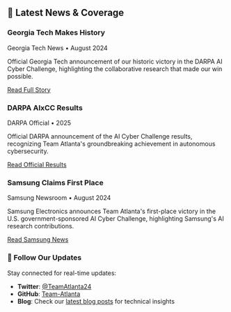 ## 📰 Latest News & Coverage

<div class="grid grid-cols-1 md:grid-cols-2 gap-6 mb-12">

<div class="glass-card p-6 group border border-gray-200/20 dark:border-gray-700/30 flex flex-col h-full">
  <div class="flex items-center mb-4">
    <i class="fa-solid fa-trophy text-2xl text-amber-500 mr-3"></i>
    <h3 class="text-lg font-bold text-gray-900 dark:text-white">Georgia Tech Makes History</h3>
  </div>
  <p class="text-gray-600 dark:text-gray-300 mb-2 text-sm">Georgia Tech News • August 2024</p>
  <p class="text-gray-600 dark:text-gray-300 mb-4 flex-grow">Official Georgia Tech announcement of our historic victory in the DARPA AI Cyber Challenge, highlighting the collaborative research that made our win possible.</p>
  <div class="mt-auto">
    <a href="https://www.cc.gatech.edu/news/georgia-tech-makes-history-wins-darpa-challenge" target="_blank" rel="noopener" class="btn btn-outline-primary btn-sm hover:bg-gradient-modern hover:text-white hover:border-transparent transition-all duration-300 inline-flex items-center">
      Read Full Story
      <i class="fa fa-external-link ml-2 text-xs"></i>
    </a>
  </div>
</div>

<div class="glass-card p-6 group border border-gray-200/20 dark:border-gray-700/30 flex flex-col h-full">
  <div class="flex items-center mb-4">
    <i class="fa-solid fa-shield-halved text-2xl text-blue-600 mr-3"></i>
    <h3 class="text-lg font-bold text-gray-900 dark:text-white">DARPA AIxCC Results</h3>
  </div>
  <p class="text-gray-600 dark:text-gray-300 mb-2 text-sm">DARPA Official • 2025</p>
  <p class="text-gray-600 dark:text-gray-300 mb-4 flex-grow">Official DARPA announcement of the AI Cyber Challenge results, recognizing Team Atlanta's groundbreaking achievement in autonomous cybersecurity.</p>
  <div class="mt-auto">
    <a href="https://www.darpa.mil/news/2025/aixcc-results" target="_blank" rel="noopener" class="btn btn-outline-primary btn-sm hover:bg-gradient-modern hover:text-white hover:border-transparent transition-all duration-300 inline-flex items-center">
      Read Official Results
      <i class="fa fa-external-link ml-2 text-xs"></i>
    </a>
  </div>
</div>

<div class="glass-card p-6 group border border-gray-200/20 dark:border-gray-700/30 flex flex-col h-full">
  <div class="flex items-center mb-4">
    <i class="fa-solid fa-microchip text-2xl text-purple-600 mr-3"></i>
    <h3 class="text-lg font-bold text-gray-900 dark:text-white">Samsung Claims First Place</h3>
  </div>
  <p class="text-gray-600 dark:text-gray-300 mb-2 text-sm">Samsung Newsroom • August 2024</p>
  <p class="text-gray-600 dark:text-gray-300 mb-4 flex-grow">Samsung Electronics announces Team Atlanta's first-place victory in the U.S. government-sponsored AI Cyber Challenge, highlighting Samsung's AI research contributions.</p>
  <div class="mt-auto">
    <a href="https://news.samsung.com/global/samsung-electronics-claims-first-place-in-u-s-government-sponsored-ai-cyber-challenge" target="_blank" rel="noopener" class="btn btn-outline-primary btn-sm hover:bg-gradient-modern hover:text-white hover:border-transparent transition-all duration-300 inline-flex items-center">
      Read Samsung News
      <i class="fa fa-external-link ml-2 text-xs"></i>
    </a>
  </div>
</div>

</div>

### 📱 Follow Our Updates

Stay connected for real-time updates:
- **Twitter**: [@TeamAtlanta24](https://x.com/TeamAtlanta24)
- **GitHub**: [Team-Atlanta](https://github.com/Team-Atlanta/)
- **Blog**: Check our [latest blog posts](/blog/) for technical insights
